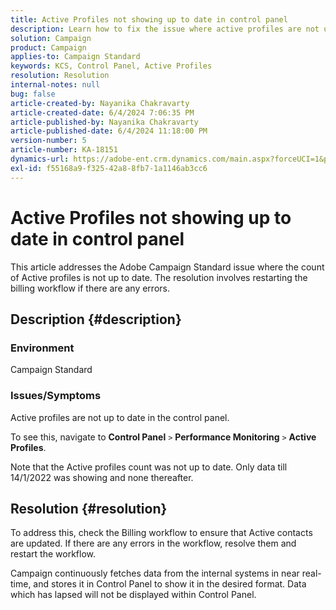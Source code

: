 ```yaml
---
title: Active Profiles not showing up to date in control panel
description: Learn how to fix the issue where active profiles are not up to date in the control panel. Check the billing workflow to resolve errors.
solution: Campaign
product: Campaign
applies-to: Campaign Standard
keywords: KCS, Control Panel, Active Profiles
resolution: Resolution
internal-notes: null
bug: false
article-created-by: Nayanika Chakravarty
article-created-date: 6/4/2024 7:06:35 PM
article-published-by: Nayanika Chakravarty
article-published-date: 6/4/2024 11:18:00 PM
version-number: 5
article-number: KA-18151
dynamics-url: https://adobe-ent.crm.dynamics.com/main.aspx?forceUCI=1&pagetype=entityrecord&etn=knowledgearticle&id=b5568a8e-a522-ef11-840a-002248092444
exl-id: f55168a9-f325-42a8-8fb7-1a1146ab3cc6
---
```

# Active Profiles not showing up to date in control panel


This article addresses the Adobe Campaign Standard issue where the count of Active profiles is not up to date. The resolution involves restarting the billing workflow if there are any errors.

## Description {#description}


### <b>Environment</b>

Campaign Standard

### <b>Issues/Symptoms</b>

Active profiles are not up to date in the control panel.

To see this, navigate to <b>Control Panel</b> `>`  <b>Performance Monitoring</b> `>`  <b>Active Profiles</b>.

Note that the Active profiles count was not up to date. Only data till 14/1/2022 was showing and none thereafter.


## Resolution {#resolution}


To address this, check the Billing workflow to ensure that Active contacts are updated. If there are any errors in the workflow, resolve them and restart the workflow.

Campaign continuously fetches data from the internal systems in near real-time, and stores it in Control Panel to show it in the desired format. Data which has lapsed will not be displayed within Control Panel.
